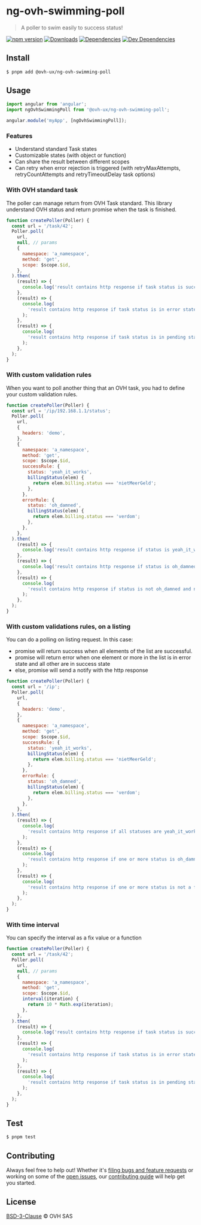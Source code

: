 # ng-ovh-swimming-poll

> A poller to swim easily to success status!

[![npm version](https://badgen.net/npm/v/@ovh-ux/ng-ovh-swimming-poll)](https://www.npmjs.com/package/@ovh-ux/ng-ovh-swimming-poll) [![Downloads](https://badgen.net/npm/dt/@ovh-ux/ng-ovh-swimming-poll)](https://npmjs.com/package/@ovh-ux/ng-ovh-swimming-poll) [![Dependencies](https://badgen.net/david/dep/ovh/manager/packages/components/ng-ovh-swimming-poll)](https://npmjs.com/package/@ovh-ux/ng-ovh-swimming-poll?activeTab=dependencies) [![Dev Dependencies](https://badgen.net/david/dev/ovh/manager/packages/components/ng-ovh-swimming-poll)](https://npmjs.com/package/@ovh-ux/ng-ovh-swimming-poll?activeTab=dependencies)

## Install

```sh
$ pnpm add @ovh-ux/ng-ovh-swimming-poll
```

## Usage

```js
import angular from 'angular';
import ngOvhSwimmingPoll from '@ovh-ux/ng-ovh-swimming-poll';

angular.module('myApp', [ngOvhSwimmingPoll]);
```

### Features

- Understand standard Task states
- Customizable states (with object or function)
- Can share the result between different scopes
- Can retry when error rejection is triggered (with retryMaxAttempts, retryCountAttempts and retryTimeoutDelay task options)

### With OVH standard task

The poller can manage return from OVH Task standard. This library understand OVH status and return promise when the task is finished.

```js
function createPoller(Poller) {
  const url = '/task/42';
  Poller.poll(
    url,
    null, // params
    {
      namespace: 'a_namespace',
      method: 'get',
      scope: $scope.$id,
    },
  ).then(
    (result) => {
      console.log('result contains http response if task status is successful');
    },
    (result) => {
      console.log(
        'result contains http response if task status is in error state',
      );
    },
    (result) => {
      console.log(
        'result contains http response if task status is in pending state',
      );
    },
  );
}
```

### With custom validation rules

When you want to poll another thing that an OVH task, you had to define your custom validation rules.

```js
function createPoller(Poller) {
  const url = '/ip/192.168.1.1/status';
  Poller.poll(
    url,
    {
      headers: 'demo',
    },
    {
      namespace: 'a_namespace',
      method: 'get',
      scope: $scope.$id,
      successRule: {
        status: 'yeah_it_works',
        billingStatus(elem) {
          return elem.billing.status === 'nietMeerGeld';
        },
      },
      errorRule: {
        status: 'oh_damned',
        billingStatus(elem) {
          return elem.billing.status === 'verdom';
        },
      },
    },
  ).then(
    (result) => {
      console.log('result contains http response if status is yeah_it_works');
    },
    (result) => {
      console.log('result contains http response if status is oh_damned');
    },
    (result) => {
      console.log(
        'result contains http response if status is not oh_damned and not yeah_it_works',
      );
    },
  );
}
```

### With custom validations rules, on a listing

You can do a polling on listing request. In this case:

- promise will return success when all elements of the list are successful.
- promise will return error when one element or more in the list is in error state and all other are in success state
- else, promise will send a notify with the http response

```js
function createPoller(Poller) {
  const url = '/ip';
  Poller.poll(
    url,
    {
      headers: 'demo',
    },
    {
      namespace: 'a_namespace',
      method: 'get',
      scope: $scope.$id,
      successRule: {
        status: 'yeah_it_works',
        billingStatus(elem) {
          return elem.billing.status === 'nietMeerGeld';
        },
      },
      errorRule: {
        status: 'oh_damned',
        billingStatus(elem) {
          return elem.billing.status === 'verdom';
        },
      },
    },
  ).then(
    (result) => {
      console.log(
        'result contains http response if all statuses are yeah_it_works',
      );
    },
    (result) => {
      console.log(
        'result contains http response if one or more status is oh_damned and other yeah_it_works',
      );
    },
    (result) => {
      console.log(
        'result contains http response if one or more status is not a finalized status',
      );
    },
  );
}
```

### With time interval

You can specify the interval as a fix value or a function

```js
function createPoller(Poller) {
  const url = '/task/42';
  Poller.poll(
    url,
    null, // params
    {
      namespace: 'a_namespace',
      method: 'get',
      scope: $scope.$id,
      interval(iteration) {
        return 10 * Math.exp(iteration);
      },
    },
  ).then(
    (result) => {
      console.log('result contains http response if task status is successful');
    },
    (result) => {
      console.log(
        'result contains http response if task status is in error state',
      );
    },
    (result) => {
      console.log(
        'result contains http response if task status is in pending state',
      );
    },
  );
}
```

## Test

```sh
$ pnpm test
```

## Contributing

Always feel free to help out! Whether it's [filing bugs and feature requests](https://github.com/ovh/manager/issues/new) or working on some of the [open issues](https://github.com/ovh/manager/issues), our [contributing guide](https://github.com/ovh/manager/blob/master/CONTRIBUTING.md) will help get you started.

## License

[BSD-3-Clause](LICENSE) © OVH SAS
